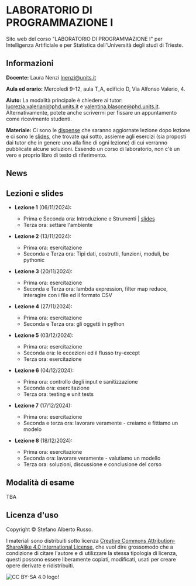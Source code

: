 # LABORATORIO DI PROGRAMMAZIONE I

Sito web del corso "LABORATORIO DI PROGRAMMAZIONE I" per Intelligenza Artificiale e per Statistica dell'Università degli studi di Trieste.

## Informazioni
**Docente:** Laura Nenzi [lnenzi@units.it](mailto:lnenzi@units.it)

**Aula ed orario:** Mercoledì 9-12, aula T_A, edificio D, Via Alfonso Valerio, 4.

**Aiuto:** La modalità principale è chiedere ai tutor: [lucrezia.valeriani@phd.units.it](mailto:lucrezia.valeriani@phd.units.it) e [valentina.blasone@phd.units.it](mailto:valentina.blasone@phd.units.it). Alternativamente, potete anche scrivermi per fissare un appuntamento come ricevimento studenti.

**Materiale:** Ci sono le [dispense](DispenseProgLab_Russo.pdf) che saranno aggiornate lezione dopo lezione e ci sono le  [slides](slides), che trovate qui sotto, assieme agli esercizi (sia proposti dai tutor che in genere uno alla fine di ogni lezione) di cui verranno pubblicate alcune soluzioni. Essendo un corso di laboratorio, non c'è un vero e proprio libro di testo di riferimento. 

## News


## Lezioni e slides

- **Lezione 1** (06/11/2024):
     - Prima e Seconda ora: Introduzione e Strumenti | [slides](slides/Parte1.pdf)
     - Terza ora: settare l'ambiente 

- **Lezione 2** (13/11/2024):
     - Prima ora: esercitazione
     - Seconda e Terza ora: Tipi dati, costrutti, funzioni, moduli, be pythonic
      
- **Lezione 3** (20/11/2024):
     - Prima ora: esercitazione
     - Seconda e Terza ora: lambda expression, filter map reduce, interagire con i file ed il formato CSV
 
- **Lezione 4** (27/11/2024):
     - Prima ora: esercitazione
     - Seconda e Terza ora: gli oggetti in python

- **Lezione 5** (03/12/2024):
     - Prima ora: esercitazione
     - Seconda ora: le eccezioni ed il flusso try-except
     - Terza ora: esercitazione

- **Lezione 6** (04/12/2024):
     - Prima ora: controllo degli input e sanitizzazione
     - Seconda ora: esercitazione
     - Terza ora: testing e unit tests
 
- **Lezione 7** (17/12/2024):
     - Prima ora: esercitazione
     - Seconda e terza ora: lavorare veramente - creiamo e fittiamo un modelo

- **Lezione 8** (18/12/2024):
     - Prima ora: esercitazione
     - Seconda ora:  lavorare veramente - valutiamo un modello
     - Terza ora: soluzioni, discussione e conclusione del corso


## Modalità di esame
TBA



## Licenza d'uso

Copyright &copy; Stefano Alberto Russo.

I materiali sono distribuiti sotto licenza [Creative Commons Attribution-ShareAlike 4.0 International License](http://creativecommons.org/licenses/by-sa/4.0/), che vuol dire grossomodo che a condizione di citare l'autore e di utilizzare la stessa tipologia di licenza, questi possono essere liberamente copiati, modificati, usati per creare opere derivate e ridistribuiti.

![CC BY-SA 4.0 logo!](https://i.creativecommons.org/l/by-sa/4.0/88x31.png "CC BY-SA 4.0")
           





